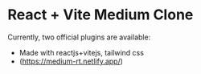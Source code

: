 # React + Vite Medium Clone


Currently, two official plugins are available:

-  Made with reactjs+vitejs, tailwind css
- (https://medium-rt.netlify.app/)
